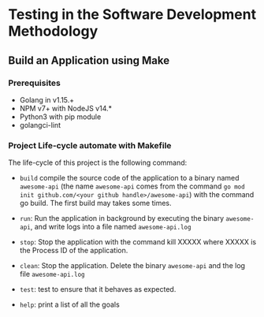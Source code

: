 # Testing in the Software Development Methodology

## Build an Application using Make

### Prerequisites
* Golang in v1.15.+
* NPM v7+ with NodeJS v14.*
* Python3 with pip module
* golangci-lint

### Project Life-cycle automate with Makefile 
The life-cycle of this project is the following command:

* ```build```  compile the source code of the application to a binary named ```awesome-api``` (the name ```awesome-api``` comes from the command ```go mod init github.com/<your github handle>/awesome-api```) with the command go build. The first build may takes some times.

* ```run```: Run the application in background by executing the binary ```awesome-api```, and write logs into a file named ```awesome-api.log```

* ```stop```: Stop the application with the command kill XXXXX where XXXXX is the Process ID of the application.

* ```clean```: Stop the application. Delete the binary ```awesome-api``` and the log file ```awesome-api.log```

* ```test```: test to ensure that it behaves as expected. 

* ```help```: print a list of all the goals